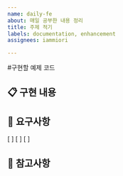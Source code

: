 ```yaml
---
name: daily-fe
about: 매일 공부한 내용 정리
title: 주제 적기
labels: documentation, enhancement
assignees: iammiori

---
```


#구현할 예제 코드
## 📋 구현 내용
<!-- 구현할 내용을 상세히 작성해주세요 -->

## 🎯 요구사항
<!-- 예제 코드가 충족해야 할 요구사항을 작성해주세요 -->
[ ]
[ ]
[ ]

## 📝 참고사항
<!-- 구현 시 참고할 내용이나 제약사항을 작성해주세요 -->
